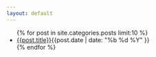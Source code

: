```yaml
---
layout: default
---
```


<ul class="unstyled archive">
{% for post in site.categories.posts limit:10 %}
  <li><a href="{{post.url}}" >{{post.title}}</a><span class="post-date-archive">{{post.date | date: "%b %d %Y" }} </span></li>
{% endfor %}
</ul>
